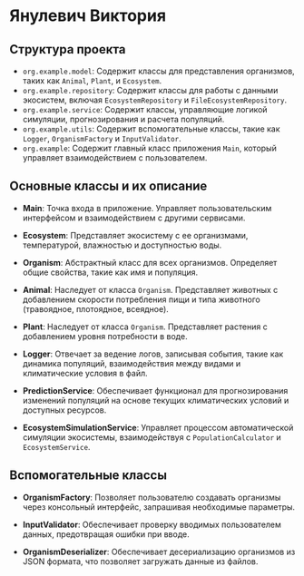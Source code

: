 # Янулевич Виктория
## Структура проекта

- `org.example.model`: Содержит классы для представления организмов, таких как `Animal`, `Plant`, и `Ecosystem`.
- `org.example.repository`: Содержит классы для работы с данными экосистем, включая `EcosystemRepository` и `FileEcosystemRepository`.
- `org.example.service`: Содержит классы, управляющие логикой симуляции, прогнозирования и расчета популяций.
- `org.example.utils`: Содержит вспомогательные классы, такие как `Logger`, `OrganismFactory` и `InputValidator`.
- `org.example`: Содержит главный класс приложения `Main`, который управляет взаимодействием с пользователем.

## Основные классы и их описание

- **Main**: Точка входа в приложение. Управляет пользовательским интерфейсом и взаимодействием с другими сервисами.

- **Ecosystem**: Представляет экосистему с ее организмами, температурой, влажностью и доступностью воды.

- **Organism**: Абстрактный класс для всех организмов. Определяет общие свойства, такие как имя и популяция.

- **Animal**: Наследует от класса `Organism`. Представляет животных с добавлением скорости потребления пищи и типа животного (травоядное, плотоядное, всеядное).

- **Plant**: Наследует от класса `Organism`. Представляет растения с добавлением уровня потребности в воде.

- **Logger**: Отвечает за ведение логов, записывая события, такие как динамика популяций, взаимодействия между видами и климатические условия в файл.

- **PredictionService**: Обеспечивает функционал для прогнозирования изменений популяций на основе текущих климатических условий и доступных ресурсов.

- **EcosystemSimulationService**: Управляет процессом автоматической симуляции экосистемы, взаимодействуя с `PopulationCalculator` и `EcosystemService`.

## Вспомогательные классы

- **OrganismFactory**: Позволяет пользователю создавать организмы через консольный интерфейс, запрашивая необходимые параметры.

- **InputValidator**: Обеспечивает проверку вводимых пользователем данных, предотвращая ошибки при вводе.

- **OrganismDeserializer**: Обеспечивает десериализацию организмов из JSON формата, что позволяет загружать данные из файлов.
